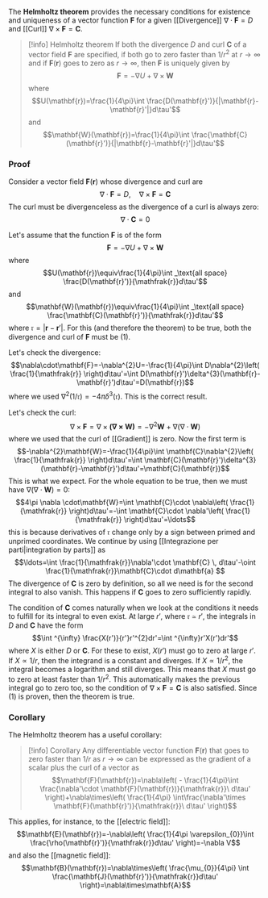 The **Helmholtz theorem** provides the necessary conditions for existence and uniqueness of a vector function $\mathbf{F}$ for a given [[Divergence]] $\nabla\cdot\mathbf{F}=D$ and [[Curl]] $\nabla\times\mathbf{F}=\mathbf{C}$.

> [!info] Helmholtz theorem
> If both the divergence $D$ and curl $\mathbf{C}$ of a vector field $\mathbf{F}$ are specified, if both go to zero faster than $1/r^{2}$ at $r \rightarrow \infty$ and if $\mathbf{F}(\mathbf{r})$ goes to zero as $r \rightarrow \infty$, then $\mathbf{F}$ is uniquely given by
> $$\mathbf{F}=-\nabla U+\nabla\times\mathbf{W}$$
> where
> $$U(\mathbf{r})=\frac{1}{4\pi}\int \frac{D(\mathbf{r}')}{|\mathbf{r}-\mathbf{r}'|}d\tau'$$
> and
> $$\mathbf{W}(\mathbf{r})=\frac{1}{4\pi}\int \frac{\mathbf{C}(\mathbf{r}')}{|\mathbf{r}-\mathbf{r}'|}d\tau'$$

### Proof
Consider a vector field $\mathbf{F}(\mathbf{r})$ whose divergence and curl are
$$\nabla\cdot\mathbf{F}=D, \quad \nabla\times\mathbf{F}=\mathbf{C}\tag{1}$$
The curl must be divergenceless as the divergence of a curl is always zero:
$$\nabla\cdot\mathbf{C}=0$$

Let's assume that the function $\mathbf{F}$ is of the form
$$\mathbf{F}=-\nabla U+\nabla\times\mathbf{W}$$
where
$$U(\mathbf{r})\equiv\frac{1}{4\pi}\int _\text{all space} \frac{D(\mathbf{r}')}{\mathfrak{r}}d\tau'$$
and
$$\mathbf{W}(\mathbf{r})\equiv\frac{1}{4\pi}\int _\text{all space} \frac{\mathbf{C}(\mathbf{r}')}{\mathfrak{r}}d\tau'$$
where $\mathfrak{r} = \lvert \mathbf{r}-\mathbf{r}' \rvert$. For this (and therefore the theorem) to be true, both the divergence and curl of $\mathbf{F}$ must be $(1)$.

Let's check the divergence:
$$\nabla\cdot\mathbf{F}=-\nabla^{2}U=-\frac{1}{4\pi}\int D\nabla^{2}\left( \frac{1}{\mathfrak{r}} \right)d\tau'=\int D(\mathbf{r}')\delta^{3}(\mathbf{r}-\mathbf{r}')d\tau'=D(\mathbf{r})$$
where we used $\nabla^{2}\left( 1/\mathfrak{r} \right)=-4\pi \delta^{3}(\mathfrak{r})$. This is the correct result.

Let's check the curl:
$$\nabla\times\mathbf{F}=\nabla\times\mathbf{(\nabla\times\mathbf{W})}=-\nabla^{2}\mathbf{W}+\nabla(\nabla\cdot\mathbf{W})$$
where we used that the curl of [[Gradient]] is zero. Now the first term is
$$-\nabla^{2}\mathbf{W}=-\frac{1}{4\pi}\int \mathbf{C}\nabla^{2}\left( \frac{1}{\mathfrak{r}} \right)d\tau'=\int \mathbf{C}(\mathbf{r}')\delta^{3}(\mathbf{r}-\mathbf{r}')d\tau'=\mathbf{C}(\mathbf{r})$$
This is what we expect. For the whole equation to be true, then we must have $\nabla(\nabla\cdot\mathbf{W})=0$:
$$4\pi \nabla \cdot\mathbf{W}=\int \mathbf{C}\cdot \nabla\left( \frac{1}{\mathfrak{r}} \right)d\tau'=-\int \mathbf{C}\cdot \nabla'\left( \frac{1}{\mathfrak{r}} \right)d\tau'=\ldots$$
this is because derivatives of $\mathfrak{r}$ change only by a sign between primed and unprimed coordinates. We continue by using [[Integrazione per parti|integration by parts]] as
$$\ldots=\int \frac{1}{\mathfrak{r}}\nabla'\cdot \mathbf{C} \, d\tau'-\oint \frac{1}{\mathfrak{r}}\mathbf{C}\cdot d\mathbf{a} $$
The divergence of $\mathbf{C}$ is zero by definition, so all we need is for the second integral to also vanish. This happens if $\mathbf{ C}$ goes to zero sufficiently rapidly.

The condition of $\mathbf{C}$ comes naturally when we look at the conditions it needs to fulfill for its integral to even exist. At large $r'$, where $\mathfrak{r}\simeq r'$, the integrals in $D$ and $\mathbf{C}$ have the form
$$\int ^{\infty} \frac{X(r')}{r'}r'^{2}dr'=\int ^{\infty}r'X(r')dr'$$
where $X$ is either $D$ or $\mathbf{C}$. For these to exist, $X(r')$ must go to zero at large $r'$. If $X\propto 1/r$, then the integrand is a constant and diverges. If $X\propto 1/r^{2}$, the integral becomes a logarithm and still diverges. This means that $X$ must go to zero at least faster than $1/r^{2}$. This automatically makes the previous integral go to zero too, so the condition of $\nabla\times\mathbf{F}=\mathbf{C}$ is also satisfied. Since $(1)$ is proven, then the theorem is true.
### Corollary
The Helmholtz theorem has a useful corollary:

> [!info] Corollary
> Any differentiable vector function $\mathbf{F}(\mathbf{r})$ that goes to zero faster than $1/r$ as $r \to \infty$ can be expressed as the gradient of a scalar plus the curl of a vector as
> $$\mathbf{F}(\mathbf{r})=\nabla\left( - \frac{1}{4\pi}\int \frac{\nabla'\cdot \mathbf{F}(\mathbf{r})}{\mathfrak{r}}\ d\tau'  \right)+\nabla\times\left( \frac{1}{4\pi} \int\frac{\nabla'\times \mathbf{F}(\mathbf{r}')}{\mathfrak{r}}\ d\tau' \right)$$

 This applies, for instance, to the [[electric field]]:
$$\mathbf{E}(\mathbf{r})=-\nabla\left( \frac{1}{4\pi \varepsilon_{0}}\int \frac{\rho(\mathbf{r}')}{\mathfrak{r}}d\tau' \right)=-\nabla V$$
and also the [[magnetic field]]:
$$\mathbf{B}(\mathbf{r})=\nabla\times\left( \frac{\mu_{0}}{4\pi} \int \frac{\mathbf{J}(\mathbf{r}')}{\mathfrak{r}}d\tau' \right)=\nabla\times\mathbf{A}$$
